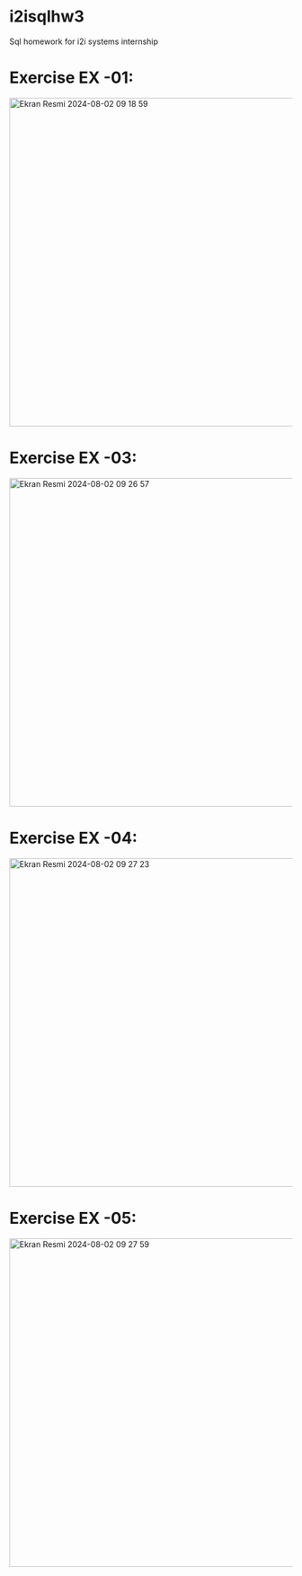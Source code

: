 # i2isqlhw3
Sql homework for i2i systems internship


# Exercise EX -01:
<img width="585" alt="Ekran Resmi 2024-08-02 09 18 59" src="https://github.com/user-attachments/assets/24ea21ee-0286-4df7-87b0-f29e32e65b38">

# Exercise EX -03:
<img width="585" alt="Ekran Resmi 2024-08-02 09 26 57" src="https://github.com/user-attachments/assets/fd95f6b9-6aaa-460b-b8a6-81ae8838bddb">

# Exercise EX -04:
<img width="585" alt="Ekran Resmi 2024-08-02 09 27 23" src="https://github.com/user-attachments/assets/435c189b-f3d0-4a7e-b728-cd8771e4ce6c">

# Exercise EX -05:
<img width="585" alt="Ekran Resmi 2024-08-02 09 27 59" src="https://github.com/user-attachments/assets/fac53ded-3684-48a0-b721-859698fdac68">
